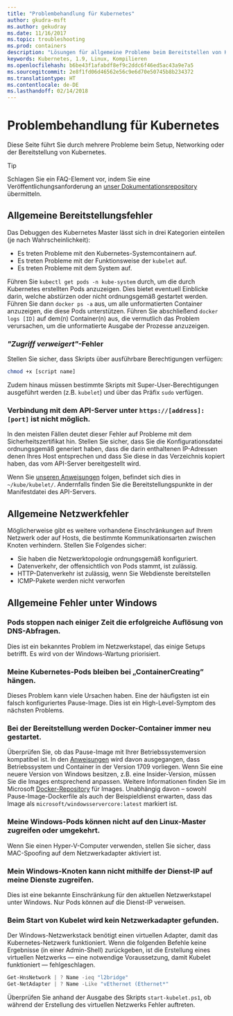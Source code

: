 ```yaml
---
title: "Problembehandlung für Kubernetes"
author: gkudra-msft
ms.author: gekudray
ms.date: 11/16/2017
ms.topic: troubleshooting
ms.prod: containers
description: "Lösungen für allgemeine Probleme beim Bereitstellen von Kubernetes und beim Beitritt zu Windows-Knoten."
keywords: Kubernetes, 1.9, Linux, Kompilieren
ms.openlocfilehash: b6be43f1afabdf8ef9c2ddc6f46ed5ac43a9e7a5
ms.sourcegitcommit: 2e8f1fd06d46562e56c9e6d70e50745b8b234372
ms.translationtype: HT
ms.contentlocale: de-DE
ms.lasthandoff: 02/14/2018
---
```

# <a name="troubleshooting-kubernetes"></a>Problembehandlung für Kubernetes #
Diese Seite führt Sie durch mehrere Probleme beim Setup, Networking oder der Bereitstellung von Kubernetes.

> [!tip]
> Schlagen Sie ein FAQ-Element vor, indem Sie eine Veröffentlichungsanforderung an [unser Dokumentationsrepository](https://github.com/MicrosoftDocs/Virtualization-Documentation/) übermitteln.


## <a name="common-deployment-errors"></a>Allgemeine Bereitstellungsfehler ##
Das Debuggen des Kubernetes Master lässt sich in drei Kategorien einteilen (je nach Wahrscheinlichkeit):

  - Es treten Probleme mit den Kubernetes-Systemcontainern auf.
  - Es treten Probleme mit der Funktionsweise der `kubelet` auf.
  - Es treten Probleme mit dem System auf.


Führen Sie `kubectl get pods -n kube-system` durch, um die durch Kubernetes erstellten Pods anzuzeigen. Dies bietet eventuell Einblicke darin, welche abstürzen oder nicht ordnungsgemäß gestartet werden. Führen Sie dann `docker ps -a` aus, um alle unformatierten Container anzuzeigen, die diese Pods unterstützen. Führen Sie abschließend `docker logs [ID]` auf dem(n) Container(n) aus, die vermutlich das Problem verursachen, um die unformatierte Ausgabe der Prozesse anzuzeigen.


### <a name="permission-denied-errors"></a>_"Zugriff verweigert"_-Fehler ###
Stellen Sie sicher, dass Skripts über ausführbare Berechtigungen verfügen:

```bash
chmod +x [script name]
```

Zudem hinaus müssen bestimmte Skripts mit Super-User-Berechtigungen ausgeführt werden (z.B. `kubelet`) und über das Präfix `sudo` verfügen.


### <a name="cannot-connect-to-the-api-server-at-httpsaddressport"></a>Verbindung mit dem API-Server unter `https://[address]:[port]` ist nicht möglich. ###
In den meisten Fällen deutet dieser Fehler auf Probleme mit dem Sicherheitszertifikat hin. Stellen Sie sicher, dass Sie die Konfigurationsdatei ordnungsgemäß generiert haben, dass die darin enthaltenen IP-Adressen denen Ihres Host entsprechen und dass Sie diese in das Verzeichnis kopiert haben, das vom API-Server bereitgestellt wird.

Wenn Sie [unseren Anweisungen](./creating-a-linux-master) folgen, befindet sich dies in `~/kube/kubelet/`. Andernfalls finden Sie die Bereitstellungspunkte in der Manifestdatei des API-Servers.


## <a name="common-networking-errors"></a>Allgemeine Netzwerkfehler ##
Möglicherweise gibt es weitere vorhandene Einschränkungen auf Ihrem Netzwerk oder auf Hosts, die bestimmte Kommunikationsarten zwischen Knoten verhindern. Stellen Sie Folgendes sicher:

  - Sie haben die Netzwerktopologie ordnungsgemäß konfiguriert.
  - Datenverkehr, der offensichtlich von Pods stammt, ist zulässig.
  - HTTP-Datenverkehr ist zulässig, wenn Sie Webdienste bereitstellen
  - ICMP-Pakete werden nicht verworfen


<!-- ### My Linux node cannot ping my Windows pods ### -->

## <a name="common-windows-errors"></a>Allgemeine Fehler unter Windows ##

### <a name="pods-stop-resolving-dns-queries-successfully-after-some-time-alive"></a>Pods stoppen nach einiger Zeit die erfolgreiche Auflösung von DNS-Abfragen. ###
Dies ist ein bekanntes Problem im Netzwerkstapel, das einige Setups betrifft. Es wird von der Windows-Wartung priorisiert.


### <a name="my-kubernetes-pods-are-stuck-at-containercreating"></a>Meine Kubernetes-Pods bleiben bei „ContainerCreating” hängen. ###
Dieses Problem kann viele Ursachen haben. Eine der häufigsten ist ein falsch konfiguriertes Pause-Image. Dies ist ein High-Level-Symptom des nächsten Problems.


### <a name="when-deploying-docker-containers-keep-restarting"></a>Bei der Bereitstellung werden Docker-Container immer neu gestartet. ###
Überprüfen Sie, ob das Pause-Image mit Ihrer Betriebssystemversion kompatibel ist. In den [Anweisungen](./getting-started-kubernetes-windows.md) wird davon ausgegangen, dass Betriebssystem und Container in der Version 1709 vorliegen. Wenn Sie eine neuere Version von Windows besitzen, z.B. eine Insider-Version, müssen Sie die Images entsprechend anpassen. Weitere Informationen finden Sie im Microsoft [Docker-Repository](https://hub.docker.com/u/microsoft/) für Images. Unabhängig davon – sowohl Pause-Image-Dockerfile als auch der Beispieldienst erwarten, dass das Image als `microsoft/windowsservercore:latest` markiert ist.


### <a name="my-windows-pods-cannot-access-the-linux-master-or-vice-versa"></a>Meine Windows-Pods können nicht auf den Linux-Master zugreifen oder umgekehrt. ###
Wenn Sie einen Hyper-V-Computer verwenden, stellen Sie sicher, dass MAC-Spoofing auf dem Netzwerkadapter aktiviert ist.


### <a name="my-windows-node-cannot-access-my-services-using-the-service-ip"></a>Mein Windows-Knoten kann nicht mithilfe der Dienst-IP auf meine Dienste zugreifen. ###
Dies ist eine bekannte Einschränkung für den aktuellen Netzwerkstapel unter Windows. Nur Pods können auf die Dienst-IP verweisen.


### <a name="no-network-adapter-is-found-when-starting-kubelet"></a>Beim Start von Kubelet wird kein Netzwerkadapter gefunden. ###
Der Windows-Netzwerkstack benötigt einen virtuellen Adapter, damit das Kubernetes-Netzwerk funktioniert. Wenn die folgenden Befehle keine Ergebnisse (in einer Admin-Shell) zurückgeben, ist die Erstellung eines virtuellen Netzwerks &mdash; eine notwendige Voraussetzung, damit Kubelet funktioniert &mdash; fehlgeschlagen.

```powershell
Get-HnsNetwork | ? Name -ieq "l2bridge"
Get-NetAdapter | ? Name -Like "vEthernet (Ethernet*"
```

Überprüfen Sie anhand der Ausgabe des Skripts `start-kubelet.ps1`, ob während der Erstellung des virtuellen Netzwerks Fehler auftreten.


